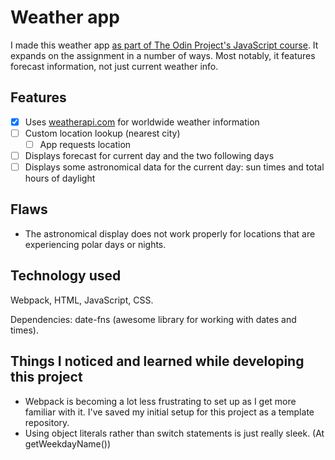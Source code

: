 # Weather app

I made this weather app [as part of The Odin Project's JavaScript course](https://www.theodinproject.com/lessons/node-path-javascript-weather-app). It expands on the assignment in a number of ways. Most notably, it features forecast information, not just current weather info.

## Features

- [x] Uses [weatherapi.com](https://weatherapi.com/) for worldwide weather information
- [ ] Custom location lookup (nearest city)
  - [ ] App requests location
- [ ] Displays forecast for current day and the two following days
- [ ] Displays some astronomical data for the current day: sun times and total hours of daylight

## Flaws

- The astronomical display does not work properly for locations that are experiencing polar days or nights.

## Technology used

Webpack, HTML, JavaScript, CSS.

Dependencies: date-fns (awesome library for working with dates and times).

## Things I noticed and learned while developing this project

- Webpack is becoming a lot less frustrating to set up as I get more familiar with it. I've saved my initial setup for this project as a template repository.
- Using object literals rather than switch statements is just really sleek. (At getWeekdayName())

